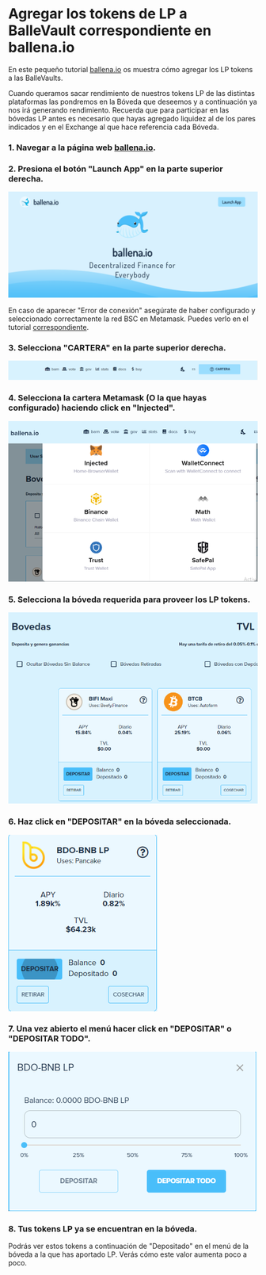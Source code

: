 # Agregar los tokens de LP a BalleVault correspondiente en ballena.io

En este pequeño tutorial [ballena.io](https://ballena.io/) os muestra cómo agregar los LP tokens a las BalleVaults.

Cuando queramos sacar rendimiento de nuestros tokens LP de las distintas plataformas las pondremos en la Bóveda que deseemos y a continuación ya nos irá generando rendimiento. Recuerda que para participar en las bóvedas LP antes es necesario que hayas agregado liquidez al de los pares indicados y en el Exchange al que hace referencia cada Bóveda.



### 1. Navegar a la página web [ballena.io](https://ballena.io/).

### 

### 2. Presiona el botón "Launch App" en la parte superior derecha.



![](../../../../../.gitbook/assets/5.png)



En caso de aparecer "Error de conexión" asegúrate de haber configurado y seleccionado correctamente la red BSC en Metamask. Puedes verlo en el tutorial [correspondiente](../../configurar-wallet-metamask/).



### 3. Selecciona "CARTERA" en la parte superior derecha.



![](../../../../../.gitbook/assets/sin-titulo%20%282%29.png)



### 4. Selecciona la cartera Metamask \(O la que hayas configurado\) haciendo click en "Injected".



![](../../../../../.gitbook/assets/foto_3.png)



### 5. Selecciona la bóveda requerida para proveer los LP tokens.



![](../../../../../.gitbook/assets/2%20%283%29%20%281%29%20%281%29.png)



### 6. Haz click en "DEPOSITAR" en la bóveda seleccionada. 



![](../../../../../.gitbook/assets/3%20%283%29.png)



### 7. Una vez abierto el menú hacer click en "DEPOSITAR" o "DEPOSITAR TODO".



![](../../../../../.gitbook/assets/4%20%283%29.png)



### 8. Tus tokens LP ya se encuentran en la bóveda.

Podrás ver estos tokens a continuación de "Depositado" en el menú de la bóveda a la que has aportado LP. Verás cómo este valor aumenta poco a poco.







